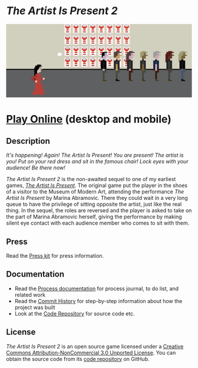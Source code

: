 # *The Artist Is Present 2*

![](images/the-artist-is-present-2-banner.png)

# [Play Online](https://www.pippinbarr.com/the-artist-is-present-2/) (desktop and mobile)

## Description
*It's happening! Again! The Artist Is Present! You are present! The artist is you! Put on your red dress and sit in the famous chair! Lock eyes with your audience! Be there now!*

_The Artist Is Present 2_ is the non-awaited sequel to one of my earliest games, [_The Artist Is Present_](http://www.pippinbarr.com/2011/09/14/the-artist-is-present/). The original game put the player in the shoes of a visitor to the Museum of Modern Art, attending the performance _The Artist Is Present_ by Marina Abramovic. There they could wait in a very long queue to have the privilege of sitting opposite the artist, just like the real thing. In the sequel, the roles are reversed and the player is asked to take on the part of Marina Abramovic herself, giving the performance by making silent eye contact with each audience member who comes to sit with them.

## Press
Read the [Press kit](../press) for press information.

## Documentation
* Read the [Process documentation](../process) for process journal, to do list, and related work
* Read the [Commit History](https://github.com/pippinbarr/the-artist-is-present-2/commits/master) for step-by-step information about how the project was built
* Look at the [Code Repository](https://github.com/pippinbarr/the-artist-is-present-2) for source code etc.

## License
_The Artist Is Present 2_ is an open source game licensed under a [Creative Commons Attribution-NonCommercial 3.0 Unported License](http://creativecommons.org/licenses/by-nc/3.0/). You can obtain the source code from its [code repository](https://github.com/pippinbarr/the-artist-is-present-2) on GitHub.
